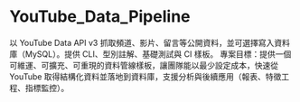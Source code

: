 # YouTube_Data_Pipeline
以 YouTube Data API v3 抓取頻道、影片、留言等公開資料，並可選擇寫入資料庫（MySQL）。提供 CLI、型別註解、基礎測試與 CI 樣板。   專案目標：提供一個可維運、可擴充、可重現的資料管線樣板，讓團隊能以最少設定成本，快速從 YouTube 取得結構化資料並落地到資料庫，支援分析與後續應用（報表、特徵工程、指標監控）。
